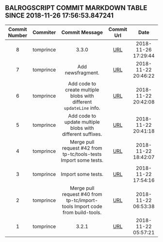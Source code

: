 ## BALROGSCRIPT COMMIT MARKDOWN TABLE SINCE 2018-11-26 17:56:53.847241

| Commit Number | Commiter | Commit Message | Commit Url | Date | 
|:---:|:----:|:----------------------------------:|:------:|:----:| 
|8|tomprince|3.3.0|[URL](https://github.com/mozilla-releng/balrogscript/commit/18761ab899d94619ea2a36c0227f0b0cfb1c6dea)|2018-11-26 17:29:44
|7|tomprince|Add newsfragment.|[URL](https://github.com/mozilla-releng/balrogscript/commit/e7a10365ddf6a5b82b204c072dc22d7b5267954f)|2018-11-22 20:46:22
|6|tomprince|Add code to create multiple blobs with different `updateLine` info.|[URL](https://github.com/mozilla-releng/balrogscript/commit/69fc7601f1ea569c9e40640f78b56c7d97bff71f)|2018-11-22 20:42:08
|5|tomprince|Add code to update multiple blobs with different suffixes.|[URL](https://github.com/mozilla-releng/balrogscript/commit/7f820677b714da97f9eb5ab0298fe022a6a289ca)|2018-11-22 20:41:18
|4|tomprince|Merge pull request #42 from tp-tc/tools-tests  Import some tests.|[URL](https://github.com/mozilla-releng/balrogscript/commit/af210e95451e950d9151e745ccc4d0f3965b91d7)|2018-11-22 18:42:07
|3|tomprince|Import some tests.|[URL](https://github.com/mozilla-releng/balrogscript/commit/7428dd6ac5cbcf59f5446fb786b06170fb83de72)|2018-11-22 17:54:16
|2|tomprince|Merge pull request #40 from tp-tc/import-tools  Import code from build-tools.|[URL](https://github.com/mozilla-releng/balrogscript/commit/bc93868fa200a26d1b20c59d5851803a8ce88941)|2018-11-22 06:53:38
|1|tomprince|3.2.1|[URL](https://github.com/mozilla-releng/balrogscript/commit/7599005406e4244f72bcb0f4e8777ef1ab2deb59)|2018-11-22 05:57:21


